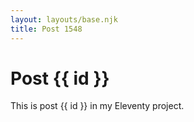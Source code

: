 ```yaml
---
layout: layouts/base.njk
title: Post 1548
---
```


# Post {{ id }}

This is post {{ id }} in my Eleventy project.
